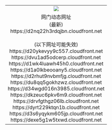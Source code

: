 ﻿<table>
  <tr></tr>
  <tr><td colspan=2 align=center><img src="https://d2nq22h3rdqjbn.cloudfront.net/Up/oGate.jpg" /></td></tr>
  <tr><td colspan=2 align=center>网门动态网址<br/>(最新)
<br>https://d2nq22h3rdqjbn.cloudfront.net
<br/><br/>(以下网址可能失效)
<br>https://d20ykevyy9c557.cloudfront.net
<br>https://dvu1ad5odcerp.cloudfront.net
<br>https://d1wk4luawh45h0.cloudfront.net
<br>https://d1a0lkbeooany5.cloudfront.net
<br>https://d2rhut9nvbmfjg.cloudfront.net
<br>https://du8qq5gokhzwz.cloudfront.net
<br>https://d34wgd016n3985.cloudfront.net
<br>https://dkzeuc6pkv6m9.cloudfront.net
<br>https://drvfgthgz06lb.cloudfront.net
<br>https://dyrt229ktqn1b.cloudfront.net
<br>https://d3s6yqykm605jp.cloudfront.net
<br>https://dexe5g1w5txwd.cloudfront.net
    </td>
  </tr>
</table>

